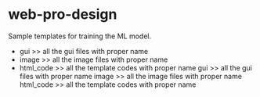 # web-pro-design

Sample templates for training the ML model.

 - gui >> all the gui files with proper name
 - image >> all the image files with proper name
 - html_code >> all the template codes with proper name
gui >> all the gui files with proper name 
image >> all the image files with proper name
html_code >> all the template codes with proper name
